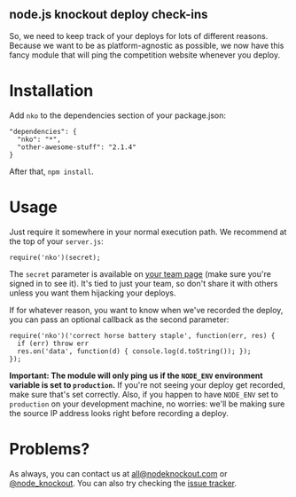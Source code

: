 node.js knockout deploy check-ins
---------------------------------

So, we need to keep track of your deploys for lots of different reasons.
Because we want to be as platform-agnostic as possible, we now have this fancy
module that will ping the competition website whenever you deploy.

Installation
============

Add `nko` to the dependencies section of your package.json:

    "dependencies": {
      "nko": "*",
      "other-awesome-stuff": "2.1.4"
    }

After that, `npm install`.

Usage
=====

Just require it somewhere in your normal execution path. We recommend at the
top of your `server.js`:

    require('nko')(secret);

The `secret` parameter is available on [your team page] (make sure you're
signed in to see it). It's tied to just your team, so don't share it with
others unless you want them hijacking your deploys.

If for whatever reason, you want to know when we've recorded the deploy, you
can pass an optional callback as the second parameter:

    require('nko')('correct horse battery staple', function(err, res) {
      if (err) throw err
      res.on('data', function(d) { console.log(d.toString()); });
    });

__Important: The module will only ping us if the `NODE_ENV` environment
variable is set to `production`.__ If you're not seeing your deploy get
recorded, make sure that's set correctly. Also, if you happen to have
`NODE_ENV` set to `production` on your development machine, no worries: we'll
be making sure the source IP address looks right before recording a deploy.

Problems?
=========

As always, you can contact us at [all@nodeknockout.com] or [@node_knockout].
You can also try checking the [issue tracker].

[your team page]: http://nodeknockout.com/teams/mine
[all@nodeknockout.com]: mailto:all@nodeknockout.com
[@node_knockout]: http://twitter.com/node_knockout
[issue tracker]: https://github.com/nko2/website/issues
